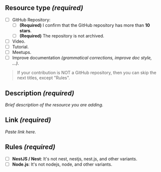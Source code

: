 ## Resource type _(required)_

- [ ] GitHub Repository:
    - [ ] **(Required)** I confirm that the GitHub repository has more than **10 stars**.
    - [ ] **(Required)** The repository is not archived.
- [ ] Video.
- [ ] Tutorial.
- [ ] Meetups.
- [ ] Improve documentation _(grammatical corrections, improve doc style, ...)_.

> If your contribution is NOT a GitHub repository, then you can skip the next titles, except "Rules".

## Description _(required)_

_Brief description of the resource you are adding._

## Link _(required)_

_Paste link here._

## Rules _(required)_

- [ ] **NestJS / Nest**: It's not nest, nestjs, nest.js, and other variants.
- [ ] **Node.js**: It's not nodejs, node, and other variants.
